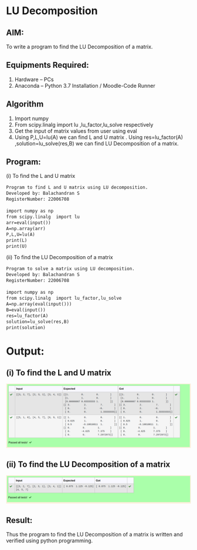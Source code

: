 # LU Decomposition 

## AIM:
To write a program to find the LU Decomposition of a matrix.

## Equipments Required:
1. Hardware – PCs
2. Anaconda – Python 3.7 Installation / Moodle-Code Runner

## Algorithm
1. Import numpy
2. From scipy.linalg import lu ,lu_factor,lu_solve respectively
3. Get the input of matrix values from user using eval
4. Using P,L,U=lu(A) we can find L and U matrix . Using res=lu_factor(A) ,solution=lu_solve(res,B) we can find LU Decomposition of a matrix.

## Program:
(i) To find the L and U matrix
```
Program to find L and U matrix using LU decomposition.
Developed by: Balachandran S
RegisterNumber: 22006708

import numpy as np
from scipy.linalg  import lu
arr=eval(input())
A=np.array(arr)
P,L,U=lu(A)
print(L)
print(U)
```
(ii) To find the LU Decomposition of a matrix
```
Program to solve a matrix using LU decomposition.
Developed by: Balachandran S
RegisterNumber: 22006708

import numpy as np
from scipy.linalg  import lu_factor,lu_solve
A=np.array(eval(input()))
B=eval(input())
res=lu_factor(A)
solution=lu_solve(res,B)
print(solution)

```

# Output:
## (i) To find the L and U matrix

!['OUTPUT'](/Screenshot%20from%202023-01-25%2023-36-30.png)

## (ii) To find the LU Decomposition of a matrix

!['output'](/Screenshot%20from%202023-01-25%2023-36-48.png)

## Result:
Thus the program to find the LU Decomposition of a matrix is written and verified using python programming.

